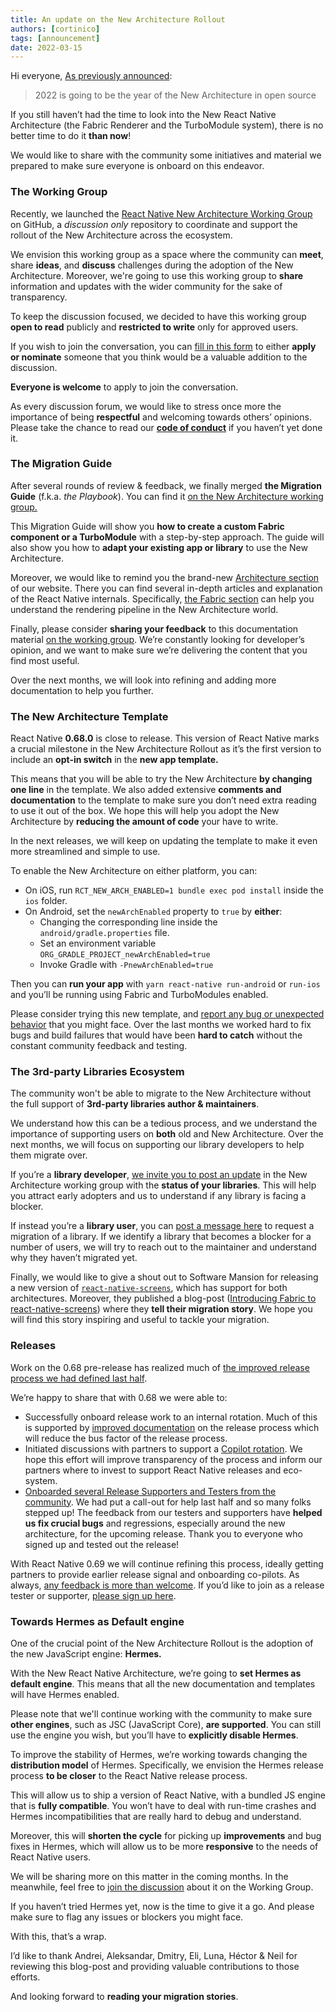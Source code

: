 ```yaml
---
title: An update on the New Architecture Rollout
authors: [cortinico]
tags: [announcement]
date: 2022-03-15
---
```


Hi everyone,
[As previously announced](/blog/2022/01/21/react-native-h2-2021-recap#the-new-architecture-rollout-and-releases):

> 2022 is going to be the year of the New Architecture in open source

If you still haven’t had the time to look into the New React Native Architecture (the Fabric Renderer and the TurboModule system), there is no better time to do it **than now**!

We would like to share with the community some initiatives and material we prepared to make sure everyone is onboard on this endeavor.

<!--truncate-->

### The Working Group

Recently, we launched the [React Native New Architecture Working Group](https://github.com/reactwg/react-native-new-architecture) on GitHub, a _discussion only_ repository to coordinate and support the rollout of the New Architecture across the ecosystem.

We envision this working group as a space where the community can **meet**, share **ideas**, and **discuss** challenges during the adoption of the New Architecture. Moreover, we're going to use this working group to **share** information and updates with the wider community for the sake of transparency.

To keep the discussion focused, we decided to have this working group **open to read** publicly and **restricted to write** only for approved users.

If you wish to join the conversation, you can [fill in this form](https://forms.gle/8emgdwFZXuzEpyyn9) to either **apply or nominate** someone that you think would be a valuable addition to the discussion.

**Everyone is welcome** to apply to join the conversation.

As every discussion forum, we would like to stress once more the importance of being **respectful** and welcoming towards others’ opinions. Please take the chance to read our [**code of conduct**](https://github.com/reactwg/react-native-new-architecture/blob/main/CODE_OF_CONDUCT.md) if you haven’t yet done it.

### The Migration Guide

After several rounds of review & feedback, we finally merged **the Migration Guide** (f.k.a. _the Playbook_). You can find it [on the New Architecture working group.](https://github.com/reactwg/react-native-new-architecture#guides)

This Migration Guide will show you **how to create a custom Fabric component or a TurboModule** with a step-by-step approach. The guide will also show you how to **adapt your existing app or library** to use the New Architecture.

Moreover, we would like to remind you the brand-new [Architecture section](/architecture/overview) of our website. There you can find several in-depth articles and explanation of the React Native internals. Specifically, [the Fabric section](/architecture/fabric-renderer) can help you understand the rendering pipeline in the New Architecture world.

Finally, please consider **sharing your feedback** to this documentation material [on the working group](https://github.com/reactwg/react-native-new-architecture/discussions/7). We’re constantly looking for developer’s opinion, and we want to make sure we’re delivering the content that you find most useful.

Over the next months, we will look into refining and adding more documentation to help you further.

### The New Architecture Template

React Native **0.68.0** is close to release. This version of React Native marks a crucial milestone in the New Architecture Rollout as it’s the first version to include an **opt-in switch** in the **new app template.**

This means that you will be able to try the New Architecture **by changing one line** in the template. We also added extensive **comments and documentation** to the template to make sure you don’t need extra reading to use it out of the box. We hope this will help you adopt the New Architecture by **reducing the amount of code** your have to write.

<!-- alex ignore simple -->

In the next releases, we will keep on updating the template to make it even more streamlined and simple to use.

To enable the New Architecture on either platform, you can:

- On iOS, run `RCT_NEW_ARCH_ENABLED=1 bundle exec pod install` inside the `ios` folder.
- On Android, set the `newArchEnabled` property to `true` by **either**:
  - Changing the corresponding line inside the `android/gradle.properties` file.
  - Set an environment variable `ORG_GRADLE_PROJECT_newArchEnabled=true`
  - Invoke Gradle with `-PnewArchEnabled=true`

Then you can **run your app** with `yarn react-native run-android` or `run-ios` and you’ll be running using Fabric and TurboModules enabled.

Please consider trying this new template, and [report any bug or unexpected behavior](https://github.com/reactwg/react-native-new-architecture/discussions/5) that you might face. Over the last months we worked hard to fix bugs and build failures that would have been **hard to catch** without the constant community feedback and testing.

### The 3rd-party Libraries Ecosystem

The community won't be able to migrate to the New Architecture without the full support of **3rd-party libraries author & maintainers**.

We understand how this can be a tedious process, and we understand the importance of supporting users on **both** old and New Architecture. Over the next months, we will focus on supporting our library developers to help them migrate over.

If you’re a **library developer**, [we invite you to post an update](https://github.com/reactwg/react-native-new-architecture/discussions/categories/libraries) in the New Architecture working group with the **status of your libraries**. This will help you attract early adopters and us to understand if any library is facing a blocker.

If instead you’re a **library user**, you can [post a message here](https://github.com/reactwg/react-native-new-architecture/discussions/6) to request a migration of a library. If we identify a library that becomes a blocker for a number of users, we will try to reach out to the maintainer and understand why they haven’t migrated yet.

Finally, we would like to give a shout out to Software Mansion for releasing a new version of [`react-native-screens`](https://github.com/software-mansion/react-native-screens), which has support for both architectures. Moreover, they published a blog-post ([Introducing Fabric to react-native-screens](https://blog.swmansion.com/introducing-fabric-to-react-native-screens-fd17bf18858e)) where they **tell their migration story**. We hope you will find this story inspiring and useful to tackle your migration.

### Releases

Work on the 0.68 pre-release has realized much of [the improved release process we had defined last half](/blog/2022/01/19/version-067#improvements-to-release-process).

We’re happy to share that with 0.68 we were able to:

- Successfully onboard release work to an internal rotation. Much of this is supported by [improved documentation](/contributing/overview) on the release process which will reduce the bus factor of the release process.
- Initiated discussions with partners to support a [Copilot rotation](https://github.com/reactwg/react-native-releases/blob/main/docs/roles-and-responsibilities.md). We hope this effort will improve transparency of the process and inform our partners where to invest to support React Native releases and eco-system.
- [Onboarded several Release Supporters and Testers from the community](https://github.com/reactwg/react-native-releases/discussions/11). We had put a call-out for help last half and so many folks stepped up! The feedback from our testers and supporters have **helped us fix crucial bugs** and regressions, especially around the new architecture, for the upcoming release. Thank you to everyone who signed up and tested out the release!

With React Native 0.69 we will continue refining this process, ideally getting partners to provide earlier release signal and onboarding co-pilots. As always, [any feedback is more than welcome](https://github.com/reactwg/react-native-releases/discussions). If you’d like to join as a release tester or supporter, [please sign up here](https://forms.gle/fPuPE1MZRDGWNqpd6).

### Towards Hermes as Default engine

One of the crucial point of the New Architecture Rollout is the adoption of the new JavaScript engine: **Hermes.**

With the New React Native Architecture, we’re going to **set Hermes as default engine**. This means that all the new documentation and templates will have Hermes enabled.

Please note that we'll continue working with the community to make sure **other engines**, such as JSC (JavaScript Core), **are supported**. You can still use the engine you wish, but you’ll have to **explicitly disable Hermes**.

To improve the stability of Hermes, we’re working towards changing the **distribution model** of Hermes. Specifically, we envision the Hermes release process **to be closer** to the React Native release process.

This will allow us to ship a version of React Native, with a bundled JS engine that is **fully compatible**. You won’t have to deal with run-time crashes and Hermes incompatibilities that are really hard to debug and understand.

Moreover, this will **shorten the cycle** for picking up **improvements** and bug fixes in Hermes, which will allow us to be more **responsive** to the needs of React Native users.

We will be sharing more on this matter in the coming months. In the meanwhile, feel free to [join the discussion](https://github.com/reactwg/react-native-new-architecture/discussions/4) about it on the Working Group.

If you haven’t tried Hermes yet, now is the time to give it a go. And please make sure to flag any issues or blockers you might face.

With this, that’s a wrap.

I’d like to thank Andrei, Aleksandar, Dmitry, Eli, Luna, Héctor & Neil for reviewing this blog-post and providing valuable contributions to those efforts.

And looking forward to **reading your migration stories**.